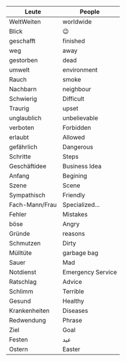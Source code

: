 | Leute | People |
| ---- | ---- |
| WeltWeiten | worldwide |
| Blick | 😉 |
| geschafft | finished |
| weg | away |
| gestorben | dead |
| umwelt | environment |
| Rauch | smoke |
| Nachbarn | neighbour |
| Schwierig | Difficult |
| Traurig | upset |
| unglaublich | unbelievable |
| verboten | Forbidden |
| erlaubt | Allowed |
| gefährlich | Dangerous |
| Schritte | Steps |
| Geschäftidee | Business Idea |
| Anfang | Begining |
| Szene | Scene |
| Sympathisch | Friendly |
| Fach-Mann/Frau | Specialized... |
| Fehler | Mistakes |
| böse | Angry |
| Gründe | reasons |
| Schmutzen | Dirty |
| Mülltüte | garbage bag |
| Sauer | Mad |
| Notdienst | Emergency Service |
| Ratschlag | Advice |
| Schlimm | Terrible |
| Gesund | Healthy |
| Krankenheiten | Diseases |
| Redwendung | Phrase |
| Ziel | Goal |
| Festen | عيد |
| Ostern | Easter |
